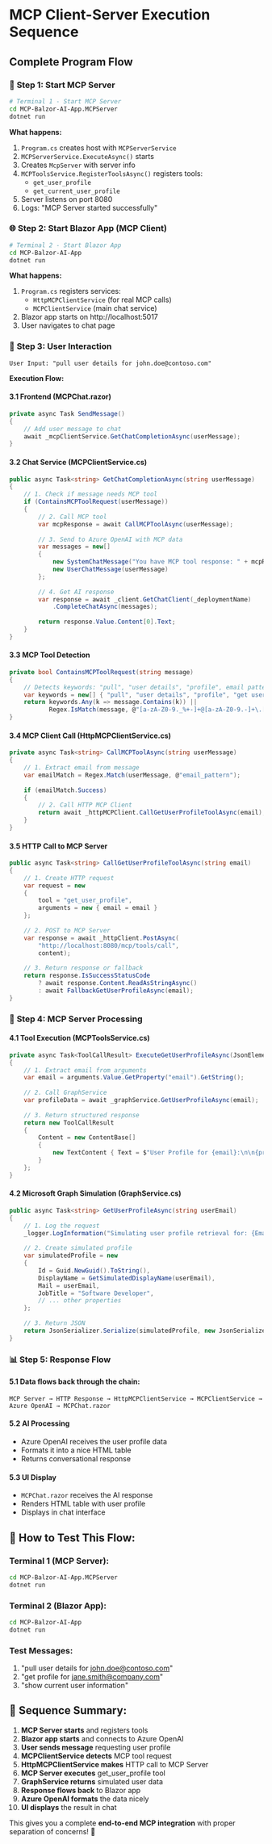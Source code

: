# MCP Client-Server Execution Sequence

## Complete Program Flow

### 🚀 **Step 1: Start MCP Server**
```bash
# Terminal 1 - Start MCP Server
cd MCP-Balzor-AI-App.MCPServer
dotnet run
```

**What happens:**
1. `Program.cs` creates host with `MCPServerService`
2. `MCPServerService.ExecuteAsync()` starts
3. Creates `McpServer` with server info
4. `MCPToolsService.RegisterToolsAsync()` registers tools:
   - `get_user_profile` 
   - `get_current_user_profile`
5. Server listens on port 8080
6. Logs: "MCP Server started successfully"

### 🌐 **Step 2: Start Blazor App (MCP Client)**
```bash
# Terminal 2 - Start Blazor App  
cd MCP-Balzor-AI-App
dotnet run
```

**What happens:**
1. `Program.cs` registers services:
   - `HttpMCPClientService` (for real MCP calls)
   - `MCPClientService` (main chat service)
2. Blazor app starts on http://localhost:5017
3. User navigates to chat page

### 💬 **Step 3: User Interaction**
```
User Input: "pull user details for john.doe@contoso.com"
```

**Execution Flow:**

#### **3.1 Frontend (MCPChat.razor)**
```csharp
private async Task SendMessage()
{
    // Add user message to chat
    await _mcpClientService.GetChatCompletionAsync(userMessage);
}
```

#### **3.2 Chat Service (MCPClientService.cs)**
```csharp
public async Task<string> GetChatCompletionAsync(string userMessage)
{
    // 1. Check if message needs MCP tool
    if (ContainsMCPToolRequest(userMessage))
    {
        // 2. Call MCP tool
        var mcpResponse = await CallMCPToolAsync(userMessage);
        
        // 3. Send to Azure OpenAI with MCP data
        var messages = new[]
        {
            new SystemChatMessage("You have MCP tool response: " + mcpResponse),
            new UserChatMessage(userMessage)
        };
        
        // 4. Get AI response
        var response = await _client.GetChatClient(_deploymentName)
            .CompleteChatAsync(messages);
            
        return response.Value.Content[0].Text;
    }
}
```

#### **3.3 MCP Tool Detection**
```csharp
private bool ContainsMCPToolRequest(string message)
{
    // Detects keywords: "pull", "user details", "profile", email patterns
    var keywords = new[] { "pull", "user details", "profile", "get user" };
    return keywords.Any(k => message.Contains(k)) || 
           Regex.IsMatch(message, @"[a-zA-Z0-9._%+-]+@[a-zA-Z0-9.-]+\.[a-zA-Z]{2,}");
}
```

#### **3.4 MCP Client Call (HttpMCPClientService.cs)**
```csharp
private async Task<string> CallMCPToolAsync(string userMessage)
{
    // 1. Extract email from message
    var emailMatch = Regex.Match(userMessage, @"email_pattern");
    
    if (emailMatch.Success)
    {
        // 2. Call HTTP MCP Client
        return await _httpMCPClient.CallGetUserProfileToolAsync(email);
    }
}
```

#### **3.5 HTTP Call to MCP Server**
```csharp
public async Task<string> CallGetUserProfileToolAsync(string email)
{
    // 1. Create HTTP request
    var request = new
    {
        tool = "get_user_profile",
        arguments = new { email = email }
    };
    
    // 2. POST to MCP Server
    var response = await _httpClient.PostAsync(
        "http://localhost:8080/mcp/tools/call", 
        content);
        
    // 3. Return response or fallback
    return response.IsSuccessStatusCode 
        ? await response.Content.ReadAsStringAsync()
        : await FallbackGetUserProfileAsync(email);
}
```

### 🔧 **Step 4: MCP Server Processing**

#### **4.1 Tool Execution (MCPToolsService.cs)**
```csharp
private async Task<ToolCallResult> ExecuteGetUserProfileAsync(JsonElement? arguments)
{
    // 1. Extract email from arguments
    var email = arguments.Value.GetProperty("email").GetString();
    
    // 2. Call GraphService
    var profileData = await _graphService.GetUserProfileAsync(email);
    
    // 3. Return structured response
    return new ToolCallResult
    {
        Content = new ContentBase[]
        {
            new TextContent { Text = $"User Profile for {email}:\n\n{profileData}" }
        }
    };
}
```

#### **4.2 Microsoft Graph Simulation (GraphService.cs)**
```csharp
public async Task<string> GetUserProfileAsync(string userEmail)
{
    // 1. Log the request
    _logger.LogInformation("Simulating user profile retrieval for: {Email}", userEmail);
    
    // 2. Create simulated profile
    var simulatedProfile = new
    {
        Id = Guid.NewGuid().ToString(),
        DisplayName = GetSimulatedDisplayName(userEmail),
        Mail = userEmail,
        JobTitle = "Software Developer",
        // ... other properties
    };
    
    // 3. Return JSON
    return JsonSerializer.Serialize(simulatedProfile, new JsonSerializerOptions { WriteIndented = true });
}
```

### 📊 **Step 5: Response Flow**

#### **5.1 Data flows back through the chain:**
```
MCP Server → HTTP Response → HttpMCPClientService → MCPClientService → Azure OpenAI → MCPChat.razor
```

#### **5.2 AI Processing**
- Azure OpenAI receives the user profile data
- Formats it into a nice HTML table
- Returns conversational response

#### **5.3 UI Display**
- `MCPChat.razor` receives the AI response
- Renders HTML table with user profile
- Displays in chat interface

## 🔧 **How to Test This Flow:**

### Terminal 1 (MCP Server):
```bash
cd MCP-Balzor-AI-App.MCPServer
dotnet run
```

### Terminal 2 (Blazor App):
```bash
cd MCP-Balzor-AI-App  
dotnet run
```

### Test Messages:
1. "pull user details for john.doe@contoso.com"
2. "get profile for jane.smith@company.com"
3. "show current user information"

## 📝 **Sequence Summary:**

1. **MCP Server starts** and registers tools
2. **Blazor app starts** and connects to Azure OpenAI
3. **User sends message** requesting user profile
4. **MCPClientService detects** MCP tool request
5. **HttpMCPClientService makes** HTTP call to MCP Server
6. **MCP Server executes** get_user_profile tool
7. **GraphService returns** simulated user data
8. **Response flows back** to Blazor app
9. **Azure OpenAI formats** the data nicely
10. **UI displays** the result in chat

This gives you a complete **end-to-end MCP integration** with proper separation of concerns! 🎉
